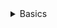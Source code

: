 <details><summary>Basics</summary>

## Data structures

**Diff be a `list` and a `tuple`?
- Both are data structures and can store same info in same format. Tulles though are immutable 

**Using list comprehension, print the odd numbers between 0 and 100
- `[a for a in range(0, 100) if a%2]`
</details> 